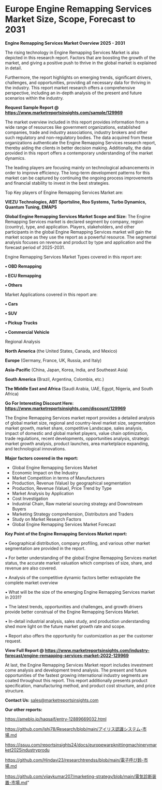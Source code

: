 # Europe Engine Remapping Services Market Size, Scope, Forecast to 2031

<Strong> Engine Remapping Services Market Overview 2025 - 2031</strong>

The rising technology in Engine Remapping Services Market is also depicted in this research report. Factors that are boosting the growth of the market, and giving a positive push to thrive in the global market is explained in detail.

Furthermore, the report highlights on emerging trends, significant drivers, challenges, and opportunities, providing all necessary data for thriving in the industry. This report market research offers a comprehensive perspective, including an in-depth analysis of the present and future scenarios within the industry.

<strong>Request Sample Report @ <a href=https://www.marketreportsinsights.com/sample/129969>https://www.marketreportsinsights.com/sample/129969</a></strong>

The market overview included in this report provides information from a wide range of resources like government organizations, established companies, trade and industry associations, industry brokers and other such regulatory and non-regulatory bodies. The data acquired from these organizations authenticate the Engine Remapping Services research report, thereby aiding the clients in better decision making. Additionally, the data provided in this report offers a contemporary understanding of the market dynamics.

The leading players are focusing mainly on technological advancements in order to improve efficiency. The long-term development patterns for this market can be captured by continuing the ongoing process improvements and financial stability to invest in the best strategies.

Top Key players of Engine Remapping Services Market are:

<strong>VIEZU Technologies, ABT Sportsline, Roo Systems, Turbo Dynamics, Quantum Tuning, EMAPS</strong>

<strong><b>Global Engine Remapping Services Market Scope and Size:</b></strong>
The Engine Remapping Services market is declared segment by company, region (country), type, and application. Players, stakeholders, and other participants in the global Engine Remapping Services market will gain the market scope as they use the report as a powerful resource. The segmental analysis focuses on revenue and product by type and application and the forecast period of 2025-2031.

Engine Remapping Services Market Types covered in this report are:

<strong>• OBD Remapping

• ECU Remapping

• Others</strong>

Market Applications covered in this report are:

<strong>• Cars

• SUV

• Pickup Trucks

• Commercial Vehicle</strong> 

Regional Analysis

<strong>North America</strong> (the United States, Canada, and Mexico)

<strong>Europe</strong> (Germany, France, UK, Russia, and Italy)

<strong>Asia-Pacific</strong> (China, Japan, Korea, India, and Southeast Asia)

<strong>South America</strong> (Brazil, Argentina, Colombia, etc.)

<strong>The Middle East and Africa</strong> (Saudi Arabia, UAE, Egypt, Nigeria, and South Africa)

<strong>Go For Interesting Discount Here: <a href=https://www.marketreportsinsights.com/discount/129969>https://www.marketreportsinsights.com/discount/129969</a></strong>

The Engine Remapping Services market report provides a detailed analysis of global market size, regional and country-level market size, segmentation market growth, market share, competitive Landscape, sales analysis, impact of domestic and global market players, value chain optimization, trade regulations, recent developments, opportunities analysis, strategic market growth analysis, product launches, area marketplace expanding, and technological innovations.

<strong><b>Major factors covered in the report:</b></strong>
<ul>
  <li>Global Engine Remapping Services Market </li>
  <li>Economic Impact on the Industry</li>
  <li>Market Competition in terms of Manufacturers</li>
  <li>Production, Revenue (Value) by geographical segmentation</li>
  <li>Production, Revenue (Value), Price Trend by Type</li>
  <li>Market Analysis by Application</li>
  <li>Cost Investigation</li>
  <li>Industrial Chain, Raw material sourcing strategy and Downstream Buyers</li>
  <li>Marketing Strategy comprehension, Distributors and Traders</li>
  <li>Study on Market Research Factors</li>
  <li>Global Engine Remapping Services Market Forecast</li>
</ul>

<strong><b>Key Point of the Engine Remapping Services Market report:</b></strong>

• Geographical distribution, company profiling, and various other market segmentation are provided in the report.

• For better understanding of the global Engine Remapping Services market status, the accurate market valuation which comprises of size, share, and revenue are also covered.

• Analysis of the competitive dynamic factors better extrapolate the complete market overview

• What will be the size of the emerging Engine Remapping Services market in 2031?

• The latest trends, opportunities and challenges, and growth drivers provide better construal of the Engine Remapping Services Market.

• In-detail industrial analysis, sales study, and production understanding shed more light on the future market growth rate and scope.

• Report also offers the opportunity for customization as per the customer request.

<strong><b>View Full Report @ <a href=https://www.marketreportsinsights.com/industry-forecast/engine-remapping-services-market-2022-129969>https://www.marketreportsinsights.com/industry-forecast/engine-remapping-services-market-2022-129969</a></b></strong>


At last, the Engine Remapping Services Market report includes investment come analysis and development trend analysis. The present and future opportunities of the fastest growing international industry segments are coated throughout this report. This report additionally presents product specification, manufacturing method, and product cost structure, and price structure.

<strong>Contact Us:</strong>
sales@marketreportsinsights.com

<strong>Our other reports:</strong>

<a href=https://ameblo.jp/haqsaif/entry-12889669032.html>https://ameblo.jp/haqsaif/entry-12889669032.html</a>

<a href=https://github.com/Ishi78/Research/blob/main/アイリス認識システム-市場.md>https://github.com/Ishi78/Research/blob/main/アイリス認識システム-市場.md</a>

<a href=https://issuu.com/reportsinsights24/docs/europewarpknittingmachinerymarket2025industryprodu>https://issuu.com/reportsinsights24/docs/europewarpknittingmachinerymarket2025industryprodu</a>

<a href=https://github.com/Hindavi23/researchtrendss/blob/main/電子呼び鈴-市場.md>https://github.com/Hindavi23/researchtrendss/blob/main/電子呼び鈴-市場.md</a>

<a href=https://github.com/vijaykumar207/marketing-strategy/blob/main/電気診断装置-市場.md>https://github.com/vijaykumar207/marketing-strategy/blob/main/電気診断装置-市場.md</a>"
